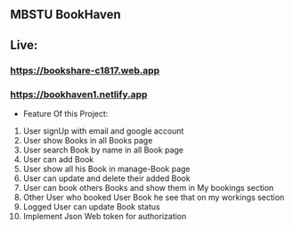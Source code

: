 ## MBSTU BookHaven
## Live: 
### https://bookshare-c1817.web.app
### https://bookhaven1.netlify.app


* Feature Of this Project:
1. User signUp with email and google account
2. User show Books in all Books page
3. User search Book by name in all Book page
4. User can add Book
5. User show all his Book in manage-Book page
6. User can update and delete their added Book
7. User can book others Books and show them in My bookings section
8. Other User who booked User Book he see that on my workings section
9. Logged User can update Book status
10. Implement Json Web token for authorization